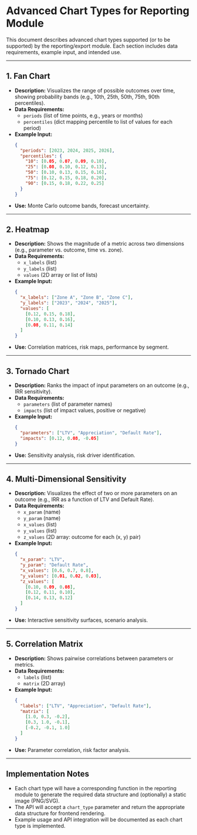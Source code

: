 # Advanced Chart Types for Reporting Module

This document describes advanced chart types supported (or to be supported) by the reporting/export module. Each section includes data requirements, example input, and intended use.

---

## 1. Fan Chart
- **Description:** Visualizes the range of possible outcomes over time, showing probability bands (e.g., 10th, 25th, 50th, 75th, 90th percentiles).
- **Data Requirements:**
  - `periods` (list of time points, e.g., years or months)
  - `percentiles` (dict mapping percentile to list of values for each period)
- **Example Input:**
  ```json
  {
    "periods": [2023, 2024, 2025, 2026],
    "percentiles": {
      "10": [0.05, 0.07, 0.09, 0.10],
      "25": [0.08, 0.10, 0.12, 0.13],
      "50": [0.10, 0.13, 0.15, 0.16],
      "75": [0.12, 0.15, 0.18, 0.20],
      "90": [0.15, 0.18, 0.22, 0.25]
    }
  }
  ```
- **Use:** Monte Carlo outcome bands, forecast uncertainty.

---

## 2. Heatmap
- **Description:** Shows the magnitude of a metric across two dimensions (e.g., parameter vs. outcome, time vs. zone).
- **Data Requirements:**
  - `x_labels` (list)
  - `y_labels` (list)
  - `values` (2D array or list of lists)
- **Example Input:**
  ```json
  {
    "x_labels": ["Zone A", "Zone B", "Zone C"],
    "y_labels": ["2023", "2024", "2025"],
    "values": [
      [0.12, 0.15, 0.18],
      [0.10, 0.13, 0.16],
      [0.08, 0.11, 0.14]
    ]
  }
  ```
- **Use:** Correlation matrices, risk maps, performance by segment.

---

## 3. Tornado Chart
- **Description:** Ranks the impact of input parameters on an outcome (e.g., IRR sensitivity).
- **Data Requirements:**
  - `parameters` (list of parameter names)
  - `impacts` (list of impact values, positive or negative)
- **Example Input:**
  ```json
  {
    "parameters": ["LTV", "Appreciation", "Default Rate"],
    "impacts": [0.12, 0.08, -0.05]
  }
  ```
- **Use:** Sensitivity analysis, risk driver identification.

---

## 4. Multi-Dimensional Sensitivity
- **Description:** Visualizes the effect of two or more parameters on an outcome (e.g., IRR as a function of LTV and Default Rate).
- **Data Requirements:**
  - `x_param` (name)
  - `y_param` (name)
  - `x_values` (list)
  - `y_values` (list)
  - `z_values` (2D array: outcome for each (x, y) pair)
- **Example Input:**
  ```json
  {
    "x_param": "LTV",
    "y_param": "Default Rate",
    "x_values": [0.6, 0.7, 0.8],
    "y_values": [0.01, 0.02, 0.03],
    "z_values": [
      [0.10, 0.09, 0.08],
      [0.12, 0.11, 0.10],
      [0.14, 0.13, 0.12]
    ]
  }
  ```
- **Use:** Interactive sensitivity surfaces, scenario analysis.

---

## 5. Correlation Matrix
- **Description:** Shows pairwise correlations between parameters or metrics.
- **Data Requirements:**
  - `labels` (list)
  - `matrix` (2D array)
- **Example Input:**
  ```json
  {
    "labels": ["LTV", "Appreciation", "Default Rate"],
    "matrix": [
      [1.0, 0.3, -0.2],
      [0.3, 1.0, -0.1],
      [-0.2, -0.1, 1.0]
    ]
  }
  ```
- **Use:** Parameter correlation, risk factor analysis.

---

## Implementation Notes
- Each chart type will have a corresponding function in the reporting module to generate the required data structure and (optionally) a static image (PNG/SVG).
- The API will accept a `chart_type` parameter and return the appropriate data structure for frontend rendering.
- Example usage and API integration will be documented as each chart type is implemented. 